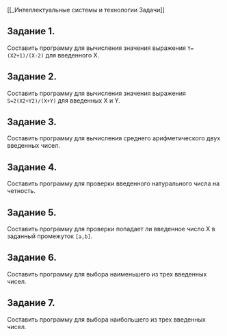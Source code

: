 [[_Интеллектуальные системы и технологии Задачи]]

## **Задание 1.**  
Составить программу для вычисления значения выражения `Y=(X2+1)/(X-2)` для введенного X. 
## **Задание 2.**   
Составить программу для вычисления значения выражения `S=2(X2+Y2)/(X+Y)` для введенных X и Y.  
## **Задание 3.**   
Составить программу для вычисления среднего арифметического двух введенных чисел.
## **Задание 4.**   
Составить программу для проверки введенного натурального числа на четность.
## **Задание 5.**   
Составить программу для проверки попадает ли введенное число X в заданный промежуток `[a,b]`.
## **Задание 6.**   
Составить программу для выбора наименьшего из трех введенных чисел.
## **Задание 7.**   
Составить программу для выбора наибольшего из трех введенных чисел.